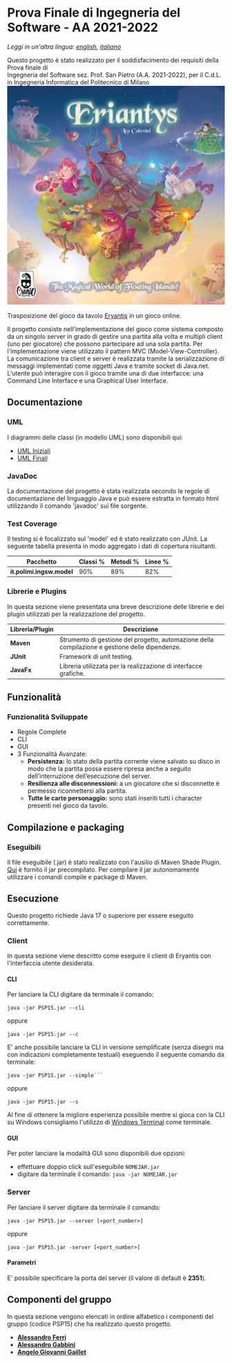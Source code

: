 
# Prova Finale di Ingegneria del Software - AA 2021-2022
*Leggi in un'altra lingua: [english](https://github.com/FerriAlessandro/ing-sw-2022-Ferri-Gabbini-Gaillet/blob/main/README.md), [italiano](https://github.com/FerriAlessandro/ing-sw-2022-Ferri-Gabbini-Gaillet/blob/main/README.it.md)*

Questo progetto è stato realizzato per il soddisfacimento dei requisiti della Prova finale di  
Ingegneria del Software sez. Prof. San Pietro (A.A. 2021-2022), per il C.d.L. in Ingegneria Informatica del Politecnico di Milano
![Logo Eryantis](src/main/resources/images/LogoReduced.png)

Trasposizione del gioco da tavolo [Eryantis](https://www.craniocreations.it/prodotto/eriantys/) in un gioco online.

Il progetto consiste nell’implementazione del gioco come sistema composto da un singolo server in grado di gestire una partita alla volta e multipli client (uno per giocatore) che possono partecipare ad una sola partita. Per l'implementazione viene utilizzato il pattern MVC (Model-View-Controller). La comunicazione tra client e server è realizzata tramite la serializzazione di messaggi implementati come oggetti Java e tramite socket di Java.net.
L'utente può interagire con il gioco tramite una di due interfacce: una Command Line Interface e una Graphical User Interface.

## Documentazione

### UML
I diagrammi delle classi (in modello UML) sono disponibili qui:
- [UML Iniziali](https://github.com/FerriAlessandro/ing-sw-2022-Ferri-Gabbini-Gaillet/tree/main/deliverables/uml_diagrams/initial)
- [UML Finali](https://github.com/FerriAlessandro/ing-sw-2022-Ferri-Gabbini-Gaillet/tree/main/deliverables/uml_diagrams/final)

### JavaDoc
La documentazione del progetto è stata realizzata secondo le regole di documentazione del linguaggio Java e può essere estratta in formato html utilizzando il comando 'javadoc' sui file sorgente.

### Test Coverage
Il testing si è focalizzato sul 'model' ed è stato realizzato con JUnit.
La seguente tabella presenta in modo aggregato i dati di copertura risultanti.

| Pacchetto                 | Classi % | Metodi % | Linee % |
|---------------------------|----------|----------|---------|
| __it.polimi.ingsw.model__ | 90%      | 89%      | 82%     |

### Librerie e Plugins
In questa sezione viene presentata una breve descrizione delle librerie e dei plugin utilizzati per la realizzazione del progetto.

| Libreria/Plugin | Descrizione                                                                                     |
|-----------------|-------------------------------------------------------------------------------------------------|
| __Maven__       | Strumento di gestione del progetto, automazione della compilazione e gestione delle dipendenze. |
| __JUnit__       | Framework di unit testing.                                                                      |
| __JavaFx__      | Libreria utilizzata per la realizzazione di interfacce grafiche.                                |


## Funzionalità
### Funzionalità Sviluppate
- Regole Complete
- CLI
- GUI
- 3 Funzionalità Avanzate:
    - __Persistenza:__ lo stato della partita corrente viene salvato su disco in modo che la partita possa essere ripresa anche a seguito dell’interruzione dell’esecuzione del server.
    - __Resilienza alle disconnessioni:__ a un giocatore che si disconnette è permesso riconnettersi alla partita.
    - __Tutte le carte personaggio:__ sono stati inseriti tutti i character presenti nel gioco da tavolo.


## Compilazione e packaging
### Eseguibili
Il file eseguibile (.jar) è stato realizzato con l'ausilio di Maven Shade Plugin.
[Qui](https://github.com/FerriAlessandro/ing-sw-2022-Ferri-Gabbini-Gaillet/tree/main/deliverables/jar) è fornito il jar precompilato.
Per compilare il jar autonomamente utilizzare i comandi compile e package di Maven.

## Esecuzione
Questo progetto richiede Java 17 o superiore per essere eseguito correttamente.

### Client
In questa sezione viene descritto come eseguire il client di Eryantis con l'interfaccia utente desiderata.

#### CLI
Per lanciare la CLI digitare da terminale il comando:
```
java -jar PSP15.jar --cli
```
oppure
```
java -jar PSP15.jar --c
```
E' anche possibile lanciare la CLI in versione semplificate (senza disegni ma con indicazioni completamente testuali) eseguendo il seguente comando da terminale:
```
java -jar PSP15.jar --simple```
```
oppure
```
java -jar PSP15.jar --s
```

Al fine di ottenere la migliore esperienza possibile mentre si gioca con la CLI su Windows consigliamo l'utilizzo di [Windows Terminal](https://github.com/Microsoft/Terminal) come terminale.

#### GUI
Per poter lanciare la modalità GUI sono disponibili due opzioni:
- effettuare doppio click sull'eseguibile ```NOMEJAR.jar```
- digitare da terminale il comando: ```java -jar NOMEJAR.jar```

### Server
Per lanciare il server digitare da terminale il comando:
```
java -jar PSP15.jar --server [<port_number>]
```
oppure
```
java -jar PSP15.jar -server [<port_number>]
```
#### Parametri
E' possibile specificare la porta del server (il valore di default è __2351__).

## Componenti del gruppo
In questa sezione vengono elencati in ordine alfabetico i componenti del gruppo (codice PSP15) che ha realizzato questo progetto.
- [__Alessandro Ferri__](https://github.com/FerriAlessandro)
- [__Alessandro Gabbini__](https://github.com/alessandroGabbini)
- [__Angelo Giovanni Gaillet__](https://github.com/aggaillet)
